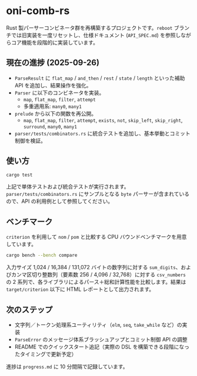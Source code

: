 # oni-comb-rs

Rust 製パーサーコンビネータ群を再構築するプロジェクトです。`reboot` ブランチでは旧実装を一度リセットし、仕様ドキュメント (`API_SPEC.md`) を参照しながらコア機能を段階的に実装しています。

## 現在の進捗 (2025-09-26)

- `ParseResult` に `flat_map` / `and_then` / `rest` / `state` / `length` といった補助 API を追加し、結果操作を強化。
- `Parser` に以下のコンビネータを実装。
  - `map`, `flat_map`, `filter`, `attempt`
  - 多重適用系: `many0`, `many1`
- `prelude` から以下の関数を再公開。
  - `map`, `flat_map`, `filter`, `attempt`, `exists`, `not`, `skip_left`, `skip_right`, `surround`, `many0`, `many1`
- `parser/tests/combinators.rs` に統合テストを追加し、基本挙動とコミット制御を検証。

## 使い方

```bash
cargo test
```

上記で単体テストおよび統合テストが実行されます。`parser/tests/combinators.rs` にサンプルとなる `byte` パーサーが含まれているので、API の利用例として参照してください。

## ベンチマーク

`criterion` を利用して `nom` / `pom` と比較する CPU バウンドベンチマークを用意しています。

```bash
cargo bench --bench compare
```

入力サイズ 1,024 / 16,384 / 131,072 バイトの数字列に対する `sum_digits`、およびカンマ区切り整数列（要素数 256 / 4,096 / 32,768）に対する `csv_numbers` の 2 系列で、各ライブラリによるパース＋総和計算性能を比較します。結果は `target/criterion` 以下に HTML レポートとして出力されます。

## 次のステップ

- 文字列／トークン処理系ユーティリティ（`elm`, `seq`, `take_while` など）の実装
- `ParseError` のメッセージ体系ブラッシュアップとコミット制御 API の調整
- README でのクイックスタート追記（実際の DSL を構築できる段階になったタイミングで更新予定）

進捗は `progress.md` に 10 分間隔で記録しています。
